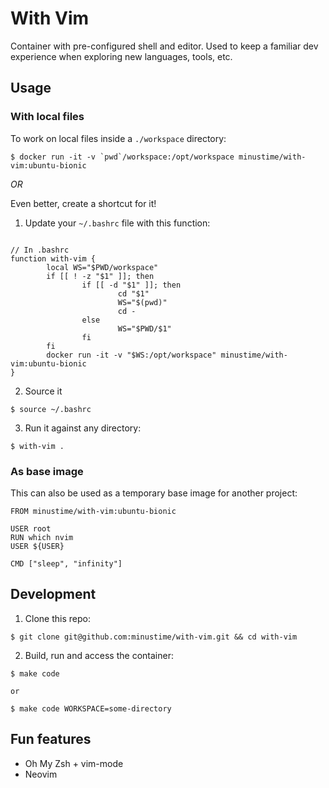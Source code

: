 # With Vim

Container with pre-configured shell and editor. Used to keep a familiar dev experience when exploring new languages, tools, etc.

## Usage

### With local files

To work on local files inside a `./workspace` directory:

```
$ docker run -it -v `pwd`/workspace:/opt/workspace minustime/with-vim:ubuntu-bionic
```

_OR_

Even better, create a shortcut for it!

1. Update your `~/.bashrc` file with this function:

```

// In .bashrc
function with-vim {
        local WS="$PWD/workspace"
        if [[ ! -z "$1" ]]; then
                if [[ -d "$1" ]]; then
                        cd "$1"
                        WS="$(pwd)"
                        cd -
                else
                        WS="$PWD/$1"
                fi
        fi
        docker run -it -v "$WS:/opt/workspace" minustime/with-vim:ubuntu-bionic
}

```

2. Source it 

```
$ source ~/.bashrc
```

3. Run it against any directory:

```
$ with-vim .
```

### As base image

This can also be used as a temporary base image for another project:

```
FROM minustime/with-vim:ubuntu-bionic

USER root
RUN which nvim
USER ${USER}

CMD ["sleep", "infinity"]
```

## Development

1. Clone this repo:

```
$ git clone git@github.com:minustime/with-vim.git && cd with-vim
```

2. Build, run and access the container: 

```
$ make code

or

$ make code WORKSPACE=some-directory
```

## Fun features

* Oh My Zsh + vim-mode
* Neovim
